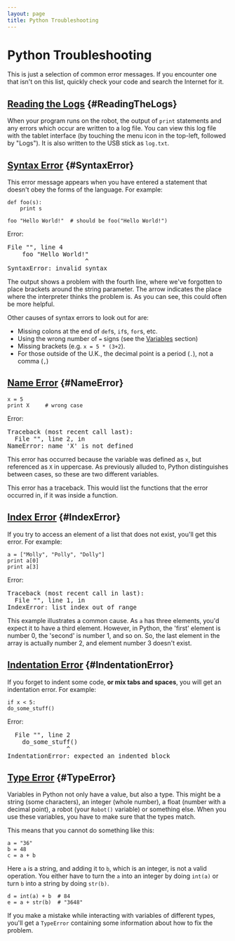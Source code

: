 ```yaml
---
layout: page
title: Python Troubleshooting
---
```


# Python Troubleshooting

This is just a selection of common error messages.
If you encounter one that isn't on this list, quickly check your code and search the Internet for it.

<!--- TODO: We should also list common issues with understanding or using the API here. -->

## [Reading the Logs](#ReadingTheLogs) {#ReadingTheLogs}

When your program runs on the robot, the output of `print` statements and any errors which occur are written to a log file. You can view this log file with the tablet interface (by touching the menu icon in the top-left, followed by "Logs"). It is also written to the USB stick as `log.txt`.

## [Syntax Error](#SyntaxError) {#SyntaxError}

This error message appears when you have entered a statement that doesn't obey the forms of the language.
For example:

~~~~~ .python
def foo(s):
	print s

foo "Hello World!"  # should be foo("Hello World!")
~~~~~

Error:

<pre class="not-code">
File "<stdin>", line 4
    foo "Hello World!"
                     ^
SyntaxError: invalid syntax
</pre>

The output shows a problem with the fourth line,
 where we've forgotten to place brackets around the string parameter.
The arrow indicates the place where the interpreter thinks the problem is.
As you can see, this could often be more helpful.

Other causes of syntax errors to look out for are:

* Missing colons at the end of `def`s, `if`s, `for`s, etc.
* Using the wrong number of `=` signs (see the [Variables](#variables) section)
* Missing brackets (e.g. `x = 5 * (3+2`).
* For those outside of the U.K., the decimal point is a period (`.`), not a comma (`,`)

## [Name Error](#NameError) {#NameError}

~~~~~ .python
x = 5
print X     # wrong case
~~~~~

Error:

<pre class="not-code">
Traceback (most recent call last):
  File "<stdin>", line 2, in <module>
NameError: name 'X' is not defined
</pre>

This error has occurred because the variable was defined as `x`, but referenced as `X` in uppercase.
As previously alluded to, Python distinguishes between cases, so these are two different variables.

This error has a traceback.
This would list the functions that the error occurred in, if it was inside a function.

## [Index Error](#IndexError) {#IndexError}

If you try to access an element of a list that does not exist, you'll get this error.
For example:

~~~~~ .python
a = ["Molly", "Polly", "Dolly"]
print a[0]
print a[3]
~~~~~

Error:

<pre class="not-code">
Traceback (most recent call in last):
  File "<stdin>", line 1, in <module>
IndexError: list index out of range
</pre>

This example illustrates a common cause.
As `a` has three elements, you'd expect it to have a third element.
However, in Python, the 'first' element is number 0, the 'second' is number 1, and so on.
So, the last element in the array is actually number 2, and element number 3 doesn't exist.

## [Indentation Error](#IndentationError) {#IndentationError}

If you forget to indent some code, **or mix tabs and spaces**, you will get an indentation error.
For example:

~~~~~ .python
if x < 5:
do_some_stuff()
~~~~~

Error:

<pre class="not-code">
  File "<stdin>", line 2
    do_some_stuff()
                ^
IndentationError: expected an indented block
</pre>

## [Type Error](#TypeError) {#TypeError}

Variables in Python not only have a value, but also a type. This might be a
string (some characters), an integer (whole number), a float (number with a
decimal point), a robot (your `Robot()` variable) or something else. When you
use these variables, you have to make sure that the types match.

This means that you cannot do something like this:

~~~~~ .python
a = "36"
b = 48
c = a + b
~~~~~

Here `a` is a string, and adding it to `b`, which is an integer, is not a valid
operation. You either have to turn the `a` into an integer by doing `int(a)` or
turn `b` into a string by doing `str(b)`.

~~~~~ .python
d = int(a) + b  # 84
e = a + str(b)  # "3648"
~~~~~

If you make a mistake while interacting with variables of different types,
you'll get a `TypeError` containing some information about how to fix the
problem.

[identifiers]: #concept-identifiers
[identifier]: #concept-identifiers
[block]: #concept-code-blocks-and-indentation
